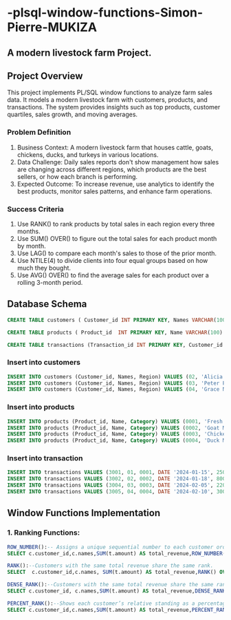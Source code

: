 # -plsql-window-functions-Simon-Pierre-MUKIZA
## A modern livestock farm Project.
## Project Overview
This project implements PL/SQL window functions to analyze farm sales data. It models a modern livestock farm with customers, products, and transactions. The system provides insights such as top products, customer quartiles, sales growth, and moving averages.
### Problem Definition
1.	Business Context: A modern livestock farm that houses cattle, goats, chickens, ducks, and turkeys in various locations.
2.	Data Challenge: Daily sales reports don't show management how sales are changing across different regions, which products are the best sellers, or how each branch is performing.
3.	Expected Outcome: To increase revenue, use analytics to identify the best products, monitor sales patterns, and enhance farm operations.
### Success Criteria
1.	Use RANK() to rank products by total sales in each region every three months.
2.	Use SUM() OVER() to figure out the total sales for each product month by month.
3.	Use LAG() to compare each month's sales to those of the prior month.
4.	Use NTILE(4) to divide clients into four equal groups based on how much they bought.
5.	Use AVG() OVER() to find the average sales for each product over a rolling 3-month period.
## Database Schema
```sql
CREATE TABLE customers ( Customer_id INT PRIMARY KEY, Names VARCHAR(100) NOT NULL, Region VARCHAR(100) NOT NULL );

CREATE TABLE products ( Product_id  INT PRIMARY KEY, Name VARCHAR(100) NOT NULL, Category    VARCHAR(100)  NOT NULL );

CREATE TABLE transactions (Transaction_id INT PRIMARY KEY, Customer_id    INT NOT NULL, Product_id     INT NOT NULL, Sale_date      DATE   NOT NULL, Amount DECIMAL(12,2) NOT NULL, FOREIGN KEY (Customer_id) REFERENCES customers(Customer_id), FOREIGN KEY (Product_id) REFERENCES products(Product_id) );
```
### Insert into customers
```sql INSERT INTO customers (Customer_id, Names, Region) VALUES (01, 'Simon Pierre', 'Kigali');
INSERT INTO customers (Customer_id, Names, Region) VALUES (02, 'Alicia M', 'Musanze');
INSERT INTO customers (Customer_id, Names, Region) VALUES (03, 'Peter Patrick', 'Rwamagana');
INSERT INTO customers (Customer_id, Names, Region) VALUES (04, 'Grace N', 'Musanze');
```
### Insert into products
``` sql
INSERT INTO products (Product_id, Name, Category) VALUES (0001, 'Fresh Milk', 'Dairy');
INSERT INTO products (Product_id, Name, Category) VALUES (0002, 'Goat Meat', 'Meat');
INSERT INTO products (Product_id, Name, Category) VALUES (0003, 'Chicken Eggs', 'Poultry');
INSERT INTO products (Product_id, Name, Category) VALUES (0004, 'Duck Meat', 'Meat');
```
### Insert into transaction
``` sql
INSERT INTO transactions VALUES (3001, 01, 0001, DATE '2024-01-15', 25000);
INSERT INTO transactions VALUES (3002, 02, 0002, DATE '2024-01-18', 8000);
INSERT INTO transactions VALUES (3004, 03, 0003, DATE '2024-02-05', 22000);
INSERT INTO transactions VALUES (3005, 04, 0004, DATE '2024-02-10', 30000);
```
## Window Functions Implementation
### 1.	Ranking Functions:
```sql
ROW_NUMBER():-- Assigns a unique sequential number to each customer ordered by total revenue (highest first).
SELECT c.customer_id,c.names,SUM(t.amount) AS total_revenue,ROW_NUMBER() OVER(ORDER BY SUM(t.amount) DESC) AS row_number FROM customers c JOIN transactions t ON c.customer_id = t.customer_id GROUP BY c.customer_id, c.names;
```
```sql
RANK():--Customers with the same total revenue share the same rank.
SELECT  c.customer_id,c.names, SUM(t.amount) AS total_revenue,RANK() OVER(ORDER BY SUM(t.amount) DESC) AS rank_position FROM customers c JOIN transactions t ON c.customer_id = t.customer_id GROUP BY c.customer_id, c.names;
```
```sql
DENSE_RANK():--Customers with the same total revenue share the same rank.
SELECT c.customer_id, c.names,SUM(t.amount) AS total_revenue,DENSE_RANK() OVER(ORDER BY SUM(t.amount) DESC) AS dense_rank_position FROM customers c JOIN transactions t ON c.customer_id = t.customer_id GROUP BY c.customer_id, c.names;
```
```sql
PERCENT_RANK():--Shows each customer’s relative standing as a percentage (0 to 1).
SELECT c.customer_id,c.names,SUM(t.amount) AS total_revenue,PERCENT_RANK() OVER(ORDER BY SUM(t.amount) DESC) AS percent_rank_position FROM customers c JOIN transactions t ON c.customer_id = t.customer_id GROUP BY c.customer_id, c.names;
```

